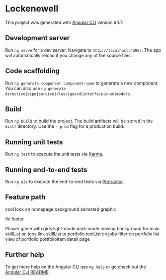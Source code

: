 # Lockenewell

This project was generated with [Angular CLI](https://github.com/angular/angular-cli) version 9.1.7.

## Development server

Run `ng serve` for a dev server. Navigate to `http://localhost:4200/`. The app will automatically reload if you change any of the source files.

## Code scaffolding

Run `ng generate component component-name` to generate a new component. You can also use `ng generate directive|pipe|service|class|guard|interface|enum|module`.

## Build

Run `ng build` to build the project. The build artifacts will be stored in the `dist/` directory. Use the `--prod` flag for a production build.

## Running unit tests

Run `ng test` to execute the unit tests via [Karma](https://karma-runner.github.io).

## Running end-to-end tests

Run `ng e2e` to execute the end-to-end tests via [Protractor](http://www.protractortest.org/).

## Feature path

cool look on homepage
    background animated graphic

fix footer


Phaser game with girls
light-mode dark-mode
moving background for main
skillList on jobs
link skillList to portfolio
toolList on jobs
filter on portfolio
list view of portfolio
portfolioItem detail page


## Further help

To get more help on the Angular CLI use `ng help` or go check out the [Angular CLI README](https://github.com/angular/angular-cli/blob/master/README.md).
